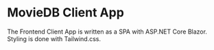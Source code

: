 # MovieDB Client App

The Frontend Client App is written as a SPA with ASP.NET Core Blazor. Styling is done with Tailwind.css.
